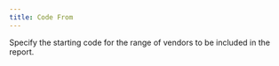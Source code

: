 ```yaml
---
title: Code From
---
```



Specify the starting code for the range of vendors to be included in  the report.

